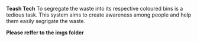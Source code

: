**Teash Tech**
To segregate the waste into its respective coloured bins is a tedious task. This system aims to create awareness among people and help them easily segrigate the waste.


**Please reffer to the imgs folder**



